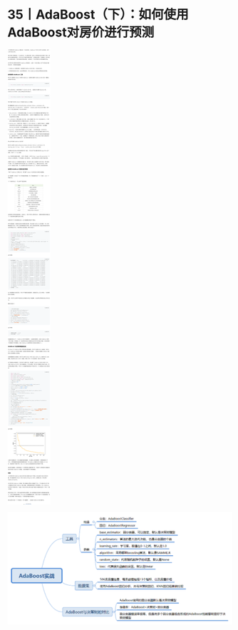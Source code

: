 # 35丨AdaBoost（下）：如何使用AdaBoost对房价进行预测

![image-20210527161137278](img/35AdaBoost（下）：如何使用AdaBoost对房价进行预测/image-20210527161137278.png)

![img](img/35AdaBoost（下）：如何使用AdaBoost对房价进行预测/6c4fcd75a65dc354bc65590c18e77d17.png)

